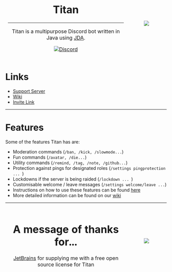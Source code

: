 <table>
<thead>
  <tr>
    <td align="center" width="75%">
            
# Titan
---
Titan is a multipurpose Discord bot written in Java using [JDA](https://github.com/DV8FromTheWorld/JDA).
      
[![Discord](https://img.shields.io/discord/881930212391157793?color=%23DC1403&label=Discord&logoColor=%23000000&style=for-the-badge)](https://discord.gg/4ueXW4fwrR)
    </td>
    <td align="center" width="25%">
      <img src="https://i.anutley.me/static/TitanLogo.png"></img>
    </td>
  </tr>
</thead>
</table>

# Links

* [Support Server](https://discord.gg/4ueXW4fwrR)
* [Wiki](https://titan.anutley.me)
* [Invite Link ](https://discord.com/api/oauth2/authorize?client_id=853225073023909918&permissions=261993005047&scope=bot%20applications.commands)

---
# Features

Some of the features Titan has are:

* Moderation commands   (`/ban, /kick, /slowmode...`)
* Fun commands  (`/avatar, /die...`)
* Utility commands  (`/remind, /tag, /note, /github...`)
* Protection against pings for designated roles   (`/settings pingprotection ... `)
* Lockdowns if the server is being raided   (`/lockdown ... `)
* Customisable welcome / leave messages   (`/settings welcome/leave ...`)
* Instructions on how to use these features can be found [here](https://titan.anutley.me/setup/)
* More detailed information can be found on our [wiki](https://titan.anutley.me)

---

<table>
<thead>
  <tr>
    <td align="center" width="75%">
      
# A message of thanks for...
      
[JetBrains](https://jb.gg/OpenSource) for supplying me with a free open source license for Titan
    </td>
    <td align="center" width="25%">
      <img src="https://resources.jetbrains.com/storage/products/company/brand/logos/jb_beam.png"></img>
    </td>
  </tr>
</thead>
</table>

